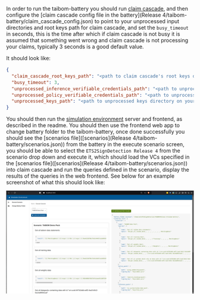 In order to run the taibom-battery you should run [claim cascade](https://github.com/nqminds/ClaimCascade), and then configure the [claim cascade config file in the battery](Release 4/taibom-battery/claim_cascade_config.json) to point to your unprocessed input directories and root keys path for claim cascade, and set the `busy_timeout` in seconds, this is the time after which if claim cascade is not busy it is assumed that something went wrong and claim cascade is not processing your claims, typically 3 seconds is a good default value. 

It should look like:

```json
{
  "claim_cascade_root_keys_path": "<path to claim cascade's root keys directory on your local machine>",
  "busy_timeout": 3,
  "unprocessed_inference_verifiable_credentials_path": "<path to unprocessed inference verifiable credentials directory on your local machine>",
  "unprocessed_policy_verifiable_credentials_path": "<path to unprocessed policy verifiable credentials directory on your local machine>",
  "unprocessed_keys_path": "<path to unprocessed keys directory on your local machine>"
}
```

You should then run the [simulation environment](https://github.com/nqminds/simulation-environment?tab=readme-ov-file#usage) server and frontend, as described in the readme. You should then use the frontend web app to change battery folder to the taibom-battery, once done successfully you should see the [scenarios file]([scenarios](Release 4/taibom-battery/scenarios.json)) from the battery in the execute scenario screen, you should be able to select the `ETS2SignDetection Release 4` from the scenario drop down and execute it, which should load the VCs specified in the [scenarios file]([scenarios](Release 4/taibom-battery/scenarios.json)) into claim cascade and run the queries defined in the scenario, display the results of the queries in the web frontend. See below for an example screenshot of what this should look like:

![screenshot of the scenario env with the scenario executed and query results visible](screenshot_scenario_env.png)
